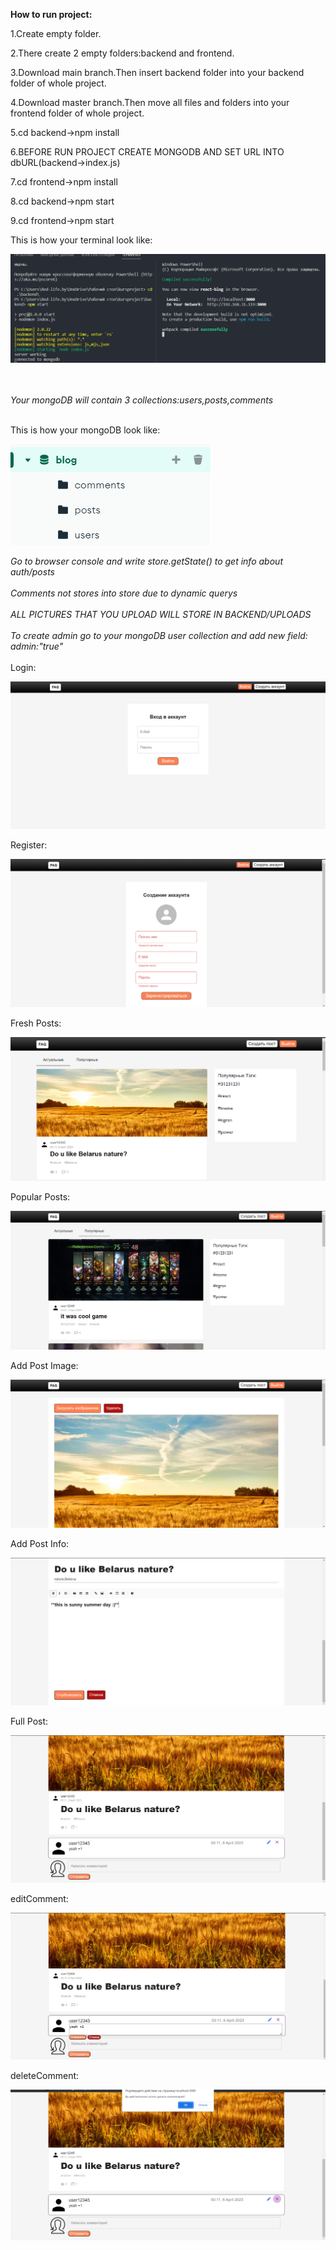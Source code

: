 <b>How to run project:</b>
<p>1.Create empty folder.</p>
<p>2.There create 2 empty folders:backend and frontend.</p>
<p>3.Download main branch.Then insert backend folder into your backend folder of whole project.</p>
<p>4.Download master branch.Then move all files and folders into your frontend folder of whole project.</p>
<p>5.cd backend->npm install</p>
<p>6.BEFORE RUN PROJECT CREATE MONGODB AND SET URL INTO dbURL(backend->index.js)</p>
<p>7.cd frontend->npm install</p>
<p>8.cd backend->npm start</p>
<p>9.cd frontend->npm start</p>

This is how your terminal  look like:

![terminal](https://github.com/MemeBelarusGuy/FAQ-web-application/blob/main/terminal.png)


<br><br>
<i>Your mongoDB will contain 3 collections:users,posts,comments</i><br><br>

This is how your mongoDB look like:

![login](https://github.com/MemeBelarusGuy/FAQ-web-application/blob/main/mongoDB.png)


<i>Go to browser console and write store.getState() to get info about auth/posts</i><br><br>
<i>Comments not stores into store due to dynamic querys</i><br><br>
<i>ALL PICTURES THAT YOU UPLOAD WILL STORE IN BACKEND/UPLOADS</i><br><br>
<i>To create admin go to your mongoDB user collection and add new field: admin:"true"</i><br><br>
Login:

![login](https://github.com/MemeBelarusGuy/FAQ-web-application/blob/main/login.png)

Register:

![Register](https://github.com/MemeBelarusGuy/FAQ-web-application/blob/main/register.png)

Fresh Posts:

![Fresh Posts](https://github.com/MemeBelarusGuy/FAQ-web-application/blob/main/freshPosts.png)

Popular Posts:

![Popular Posts](https://github.com/MemeBelarusGuy/FAQ-web-application/blob/main/popularPosts.png)

Add Post Image:

![Add Post Image](https://github.com/MemeBelarusGuy/FAQ-web-application/blob/main/addpost_image.png)

Add Post Info:

![Add Post Info](https://github.com/MemeBelarusGuy/FAQ-web-application/blob/main/addpost_info.png)

Full Post:

![Full Post](https://github.com/MemeBelarusGuy/FAQ-web-application/blob/main/fullPost.png)

editComment:

![editComment](https://github.com/MemeBelarusGuy/FAQ-web-application/blob/main/editComment.png)

deleteComment:

![deleteComment](https://github.com/MemeBelarusGuy/FAQ-web-application/blob/main/deleteComment.png)

